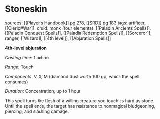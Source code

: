 # Stoneskin
sources: [[Player's Handbook]] pg 278, [[SRD]] pg 183
tags: artificer, [[Cleric#War]], druid, monk (four elements), [[Paladin Ancients Spells]], [[Paladin Conquest Spells]], [[Paladin Redemption Spells]], [[Sorceror]], ranger, [[Wizard]], [[4th level]], [[Abjuration Spells]]

**4th-level abjuration**

*Casting time*: 1 action

*Range*: Touch

*Components*: V, S, M (diamond dust worth 100 gp, which the spell consumes)

*Duration*: Concentration, up to 1 hour

This spell turns the flesh of a willing creature you touch as hard as stone. Until the spell ends, the target has resistance to nonmagical bludgeoning, piercing, and slashing damage.
